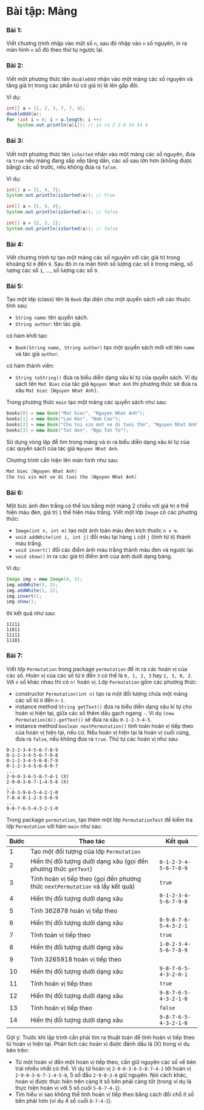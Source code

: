 # Bài tập: Mảng

### Bài 1:

Viết chương trình nhập vào một số `n`, sau đó nhập vào `n` số nguyên, in ra màn hình `n` số đó theo thứ tự ngược lại.

### Bài 2:

Viết một phương thức tên `doubleOdd` nhận vào một mảng các số nguyên và tăng giá trị trong các phần tử có giá trị lẻ lên gấp đôi.

Ví dụ:
```java
int[] a = {1, 2, 3, 7, 7, 4};
doubleOdd(a);
for (int i = 0; i < a.length; i ++)
    System.out.println(a[i]); // in ra 2 2 6 14 14 4
```

### Bài 3:

Viết một phương thức tên `isSorted` nhận vào một mảng các số nguyên, đưa ra `true` nếu mảng đang sắp xếp tăng dần, các số sau lớn hơn (không được bằng) các số trước, nếu không đưa ra `false`.

Ví dụ:
```java
int[] a = {1, 4, 7};
System.out.println(isSorted(a)); // true
```

```java
int[] a = {1, 4, 4};
System.out.println(isSorted(a)); // false
```

```java
int[] a = {2, 3, 1};
System.out.println(isSorted(a)); // false
```

### Bài 4:
Viết chương trình tự tạo một mảng các số nguyên với các giá trị trong khoảng từ `0` đến `9`. Sau đó in ra màn hình số lượng các số `0` trong mảng, số lượng các số `1`, ..., số lượng các số `9`.

### Bài 5:

Tạo một lớp (class) tên là `Book` đại diện cho một quyển sách với các thuộc tính sau:
- `String name`: tên quyển sách.
- `String author`: tên tác giả.

có hàm khởi tạo:
- `Book(String name, String author)` tạo một quyển sách mới với tên `name` và tác giả `author`.

có hàm thành viên:
- `String toString()` đưa ra biểu diễn dạng xâu kí tự của quyển sách. Ví dụ sách tên `Mat Biec` của tác giả `Nguyen Nhat Anh` thì phương thức sẽ đưa ra xâu `Mat biec [Nguyen Nhat Anh]`.

Trong phương thức `main` tạo một mảng các quyển sách như sau:
```java
books[0] = new Book("Mat biec", "Nguyen Nhat Anh");
books[1] = new Book("Lao Hac", "Nam Cao");
books[2] = new Book("Cho toi xin mot ve di tuoi tho", "Nguyen Nhat Anh");
books[3] = new Book("Tat den", "Ngo Tat To");
```

Sử dụng vòng lặp để tìm trong mảng và in ra biểu diễn dạng xâu kí tự của các quyển sách của tác giả `Nguyen Nhat Anh`.

Chương trình cần hiện lên màn hình như sau:
```java
Mat biec [Nguyen Nhat Anh]
Cho toi xin mot ve di tuoi tho [Nguyen Nhat Anh]
```

### Bài 6:
Một bức ảnh đen trắng có thể lưu bằng một mảng 2 chiều với giá trị `0` thể hiện màu đen, giá trị `1` thể hiện màu trắng. Viết một lớp `Image` có các phương thức:
- `Image(int n, int m)` tạo một ảnh toàn màu đen kích thước `n x m`.
- `void addWhite(int i, int j)` đổi màu tại hàng `i` cột `j` (tính từ `0`) thành màu trắng.
- `void invert()` đổi các điểm ảnh màu trắng thành màu đen và ngược lại.
- `void show()` in ra các giá trị điểm ảnh của ảnh dưới dạng bảng.

Ví dụ:
```java
Image img = new Image(4, 5);
img.addWhite(3, 3);
img.addWhite(1, 2);
img.invert();
img.show();
```

thì kết quả như sau:

```
11111
11011
11111
11101
```

### Bài 7:

Viết lớp `Permutation` trong package `permutation` để in ra các hoán vị của các số. Hoán vị của các số từ `0` đến `3` có thể là `0, 1, 2, 3` hay `1, 3, 0, 2`. Với `n` số khác nhau thì có `n!` hoán vị. Lớp `Permutation` gồm các phương thức:

- constructor `Permutation(int n)` tạo ra một đối tượng chứa một mảng các số từ `0` đến `n-1`.
- instance method `String getText()` đưa ra biểu diễn dạng xâu kí tự cho hoán vị hiện tại, giữa các số thêm dấu gạch ngang `-`. Ví dụ `(new Permutation(6)).getText()` sẽ đưa ra xâu `0-1-2-3-4-5`.
- instance method `boolean nextPermutation()` tính toán hoán vị tiếp theo của hoán vị hiện tại, nếu có. Nếu hoán vị hiện tại là hoán vị cuối cùng, đưa ra `false`, nếu không đưa ra `true`. Thứ tự các hoán vị như sau:

```
0-1-2-3-4-5-6-7-8-9
0-1-2-3-4-5-6-7-9-8
0-1-2-3-4-5-6-8-7-9
0-1-2-3-4-5-6-8-9-7
...
2-9-0-3-6-5-8-7-4-1 (X)
2-9-0-3-6-7-1-4-5-8 (X)
...
7-8-3-9-6-5-4-2-1-0
7-8-4-0-1-2-3-5-6-9
...
9-8-7-6-5-4-3-2-1-0
```

Trong package `permutation`, tạo thêm một lớp `PermutationTest` để kiểm tra lớp `Permutation` với hàm `main` như sau:

|Bước|Thao tác|Kết quả|
|----|--------|-------|
|1|Tạo một đối tượng của lớp `Permutation`||
|2|Hiển thị đối tượng dưới dạng xâu (gọi đến phương thức `getText`)|`0-1-2-3-4-5-6-7-8-9`|
|3|Tính hoán vị tiếp theo (gọi đến phương thức `nextPermutation` và lấy kết quả)|`true`|
|4|Hiển thị đối tượng dưới dạng xâu|`0-1-2-3-4-5-6-7-9-8`|
|5|Tính 362878 hoán vị tiếp theo||
|6|Hiển thị đối tượng dưới dạng xâu|`0-9-8-7-6-5-4-3-2-1`|
|7|Tính toán vị tiếp theo|`true`|
|8|Hiển thị đối tượng dưới dạng xâu|`1-0-2-3-4-5-6-7-8-9`|
|9|Tính 3265918 hoán vị tiếp theo||
|10|Hiển thị đối tượng dưới dạng xâu|`9-8-7-6-5-4-3-2-0-1`|
|11|Tính hoán vị tiếp theo|`true`|
|12|Hiển thị đối tượng dưới dạng xâu|`9-8-7-6-5-4-3-2-1-0`|
|13|Tính hoán vị tiếp theo|`false`|
|14|Hiển thị đối tượng dưới dạng xâu|`9-8-7-6-5-4-3-2-1-0`|

Gợi ý:
Trước khi lập trình cần phải tìm ra thuật toán để tính hoán vị tiếp theo từ hoán vị hiện tại. Phân tích các hoán vị được đánh dấu là (X) trong ví dụ bên trên:
- Từ một hoán vị đến một hoán vị tiếp theo, cần giữ nguyên các số vế bên trái nhiều nhất có thể. Ví dụ từ hoán vị `2-9-0-3-6-5-8-7-4-1` tới hoán vị `2-9-0-3-6-7-1-4-5-8`, 5 số đầu `2-9-0-3-6` giữ nguyên. Nói cách khác, hoán vị được thực hiện trên càng ít số bên phải càng tốt (trong ví dụ là thực hiện hoán vị với 5 số cuối `5-8-7-4-1`).
- Tìm hiểu vì sao không thể tính hoán vị tiếp theo bằng cách đổi chỗ ít số bên phải hơn (ví dụ 4 số cuối `8-7-4-1`).

